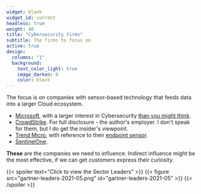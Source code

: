 ```yaml
---
widget: blank
widget_id: current
headless: true
weight: 40
title: "Cybersecurity firms"
subtitle: The firms to focus on
active: true
design:
  columns: "1"
  background:
    text_color_light: true
    image_darken: 0
    color: black
---
```


The focus is on companies with sensor-based technology that feeds data into a larger Cloud ecosystem.

 - [Microsoft](https://www.microsoft.com/), with a larger interest in Cybersecurity [than you might think](https://www.microsoft.com/en-us/cybersecurity).
 - [CrowdStrike](https://www.crowdstrike.com/).  For full disclosure - the author's employer.  I don't speak for them, but I do get the insider's viewpoint.
 - [Trend Micro](https://www.trendmicro.com), with reference to their [endpoint sensor](https://www.trendmicro.com/en_hk/business/products/user-protection/sps/endpoint/endpoint-sensor.html).
 - [SentinelOne](https://www.sentinelone.com/).
 
**These** are the companies we need to influence.  Indirect influence might be the most effective, if we can get customers express their curiosity.

{{< spoiler text="Click to view the Sector Leaders" >}}
{{< figure src="gartner-leaders-2021-05.png" id="gartner-leaders-2021-05" >}}
{{< /spoiler >}}
